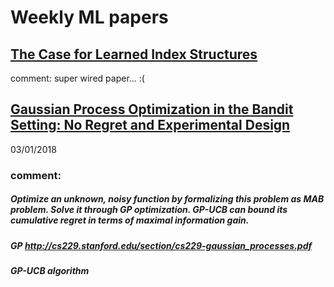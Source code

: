# Weekly ML papers
## [The Case for Learned Index Structures](https://arxiv.org/pdf/1712.01208.pdf)
comment: super wired paper... :(

## [Gaussian Process Optimization in the Bandit Setting: No Regret and Experimental Design](https://arxiv.org/pdf/0912.3995.pdf) 
03/01/2018
### comment:
##### Optimize an unknown, noisy function by formalizing this problem as MAB problem. Solve it through GP optimization. GP-UCB can bound its cumulative regret in terms of maximal information gain. 
##### GP http://cs229.stanford.edu/section/cs229-gaussian_processes.pdf
##### GP-UCB algorithm 




